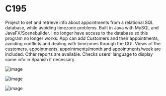 # C195
Project to set and retrieve info about appointments from a relational SQL database, while avoiding timezone problems. Built in Java with MySQL and JavaFX/Scenebuilder. I no longer have access to the database so this program no longer works. 
App can add Customers and their appointments, avoiding conflicts and dealing with timezones through the GUI. Views of the customers, appointments, appointments/month and appointments/week are included. Other reports are available.
Checks users' language to display some info in Spanish if necessary.


![image](https://github.com/jabbey1/C195/assets/9942757/f505ca68-a12b-41e2-8a38-b9a3daaa9dc4)

![image](https://github.com/jabbey1/C195/assets/9942757/f37f3b66-ce67-4540-ae97-c1bf889376f1)

![image](https://github.com/jabbey1/C195/assets/9942757/98347d2e-86f7-4c75-a524-0b899abc09ab)
